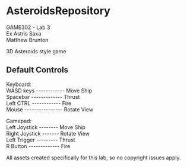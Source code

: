# AsteroidsRepository  
  
GAME302 - Lab 3  
Ex Astris Saxa  
Matthew Brunton  

3D Asteroids style game 
  
Default Controls  
---------------------------------------  
Keyboard:  
WASD keys  ------------  Move Ship  
Spacebar  -------------  Thrust  
Left CTRL  ------------  Fire  
Mouse  ----------------  Rotate View  
  
  
Gamepad:  
Left Joystick  --------  Move Ship  
Right Joystick  -------  Rotate View  
Left Trigger  ---------  Thrust  
R Button  -------------  Fire  





All assets created specifically for this lab, so no copyright issues apply.
